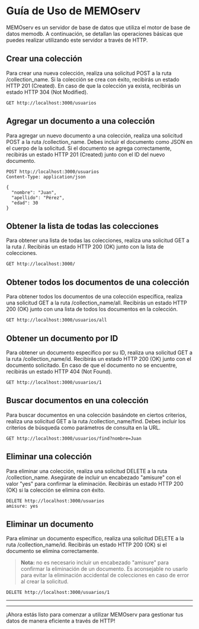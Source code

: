 # Guía de Uso de MEMOserv

MEMOserv es un servidor de base de datos que utiliza el motor de base de datos memodb. A continuación, se detallan las operaciones básicas que puedes realizar utilizando este servidor a través de HTTP.

## Crear una colección

Para crear una nueva colección, realiza una solicitud POST a la ruta /collection_name. Si la colección se crea con éxito, recibirás un estado HTTP 201 (Created). En caso de que la colección ya exista, recibirás un estado HTTP 304 (Not Modified).

```http
GET http://localhost:3000/usuarios
```

## Agregar un documento a una colección

Para agregar un nuevo documento a una colección, realiza una solicitud POST a la ruta /collection_name. Debes incluir el documento como JSON en el cuerpo de la solicitud. Si el documento se agrega correctamente, recibirás un estado HTTP 201 (Created) junto con el ID del nuevo documento.

```http
POST http://localhost:3000/usuarios
Content-Type: application/json

{
  "nombre": "Juan",
  "apellido": "Pérez",
  "edad": 30
}
```

## Obtener la lista de todas las colecciones

Para obtener una lista de todas las colecciones, realiza una solicitud GET a la ruta /. Recibirás un estado HTTP 200 (OK) junto con la lista de colecciones.

```http
GET http://localhost:3000/
```


## Obtener todos los documentos de una colección

Para obtener todos los documentos de una colección específica, realiza una solicitud GET a la ruta /collection_name/all. Recibirás un estado HTTP 200 (OK) junto con una lista de todos los documentos en la colección.
  
```http
GET http://localhost:3000/usuarios/all
```

## Obtener un documento por ID

Para obtener un documento específico por su ID, realiza una solicitud GET a la ruta /collection_name/id. Recibirás un estado HTTP 200 (OK) junto con el documento solicitado. En caso de que el documento no se encuentre, recibirás un estado HTTP 404 (Not Found).

```http
GET http://localhost:3000/usuarios/1
```

## Buscar documentos en una colección

Para buscar documentos en una colección basándote en ciertos criterios, realiza una solicitud GET a la ruta /collection_name/find. Debes incluir los criterios de búsqueda como parámetros de consulta en la URL.

```http
GET http://localhost:3000/usuarios/find?nombre=Juan
```

## Eliminar una colección

Para eliminar una colección, realiza una solicitud DELETE a la ruta /collection_name. Asegúrate de incluir un encabezado "amisure" con el valor "yes" para confirmar la eliminación. Recibirás un estado HTTP 200 (OK) si la colección se elimina con éxito.

```http
DELETE http://localhost:3000/usuarios
amisure: yes
```

## Eliminar un documento

Para eliminar un documento específico, realiza una solicitud DELETE a la ruta /collection_name/id. Recibirás un estado HTTP 200 (OK) si el documento se elimina correctamente.

> 
> **Nota:** no es necesario incluir un encabezado "amisure" para confirmar la eliminación de un documento. Es aconsejable no usarlo para evitar la eliminación accidental de colecciones en caso de error al crear la solicitud.
>


```http
DELETE http://localhost:3000/usuarios/1
```



----
____

¡Ahora estás listo para comenzar a utilizar MEMOserv para gestionar tus datos de manera eficiente a través de HTTP!